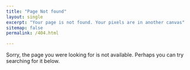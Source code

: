 ```yaml
---
title: "Page Not found"
layout: single
excerpt: "Your page is not found. Your pixels are in another canvas"
sitemap: false
permalink: /404.html

---
```

Sorry, the page you were looking for is not available. Perhaps you can try searching for it below.
<script type="text/javascript">
  var GOOG_FIXURL_LANG = 'en';
  var GOOG_FIXURL_SITE = '{{ site.url }}'
</script>
<script type="text/javascript"
  src="//linkhelp.clients.google.com/tbproxy/lh/wm/fixurl.js">
</script>